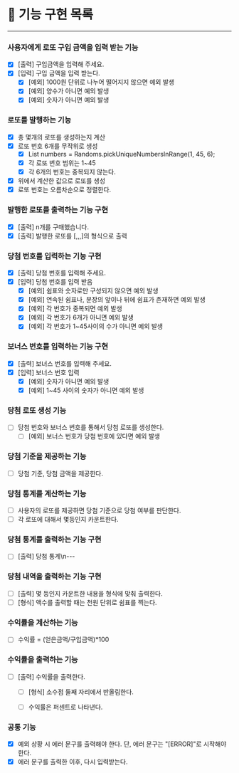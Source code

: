 # 🚀 기능 구현 목록

---

### 사용자에게 로또 구입 금액을 입력 받는 기능
- [X] [출력] 구입금액을 입력해 주세요.
- [X] [입력] 구입 금액을 입력 받는다.
    - [X] [예외] 1000원 단위로 나누어 떨어지지 않으면 예외 발생
    - [X] [예외] 양수가 아니면 예외 발생
    - [X] [예외] 숫자가 아니면 예외 발생

### 로또를 발행하는 기능
- [X] 총 몇개의 로또를 생성하는지 계산
- [X] 로또 번호 6개를 무작위로 생성
    - [X] List<Integer> numbers = Randoms.pickUniqueNumbersInRange(1, 45, 6);
    - [X] 각 로또 번호 범위는 1~45
    - [X] 각 6개의 번호는 중복되지 않는다.
- [X] 위에서 계산한 값으로 로또를 생성
- [X] 로또 번호는 오름차순으로 정렬한다.

### 발행한 로또를 출력하는 기능 구현
- [X] [출력] n개를 구매했습니다.
- [X] [출력] 발행한 로또를 [,,,]의 형식으로 출력

### 당첨 번호를 입력하는 기능 구현
- [X] [출력] 당첨 번호를 입력해 주세요.
- [X] [입력] 당첨 번호를 입력 받음
  - [X] [예외] 쉼표와 숫자로만 구성되지 않으면 예외 발생
  - [X] [예외] 연속된 쉼표나, 문장의 앞이나 뒤에 쉼표가 존재하면 예외 발생
  - [X] [예외] 각 번호가 중복되면 예외 발생
  - [X] [예외] 각 번호가 6개가 아니면 예외 발생
  - [X] [예외] 각 번호가 1~45사이의 수가 아니면 예외 발생

### 보너스 번호를 입력하는 기능 구현
- [X] [출력] 보너스 번호를 입력해 주세요.
- [X] [입력] 보너스 번호 입력
  - [X] [예외] 숫자가 아니면 예외 발생
  - [X] [예외] 1~45 사이의 숫자가 아니면 예외 발생

### 당첨 로또 생성 기능
- [ ] 당첨 번호와 보너스 번호를 통해서 당첨 로또를 생성한다.
    - [ ] [예외] 보너스 번호가 당첨 번호에 있다면 예외 발생

### 당첨 기준을 제공하는 기능
- [ ] 당첨 기준, 당첨 금액을 제공한다.

### 당첨 통계를 계산하는 기능
- [ ] 사용자의 로또를 제공하면 당첨 기준으로 당첨 여부를 판단한다.
- [ ] 각 로또에 대해서 몇등인지 카운트한다.

### 당첨 통계를 출력하는 기능 구현
- [ ] [출력] 당첨 통계\n---

### 당첨 내역을 출력하는 기능 구현
- [ ] [출력] 몇 등인지 카운트한 내용을 형식에 맞춰 출력한다.
- [ ] [형식] 액수를 출력할 때는 천원 단위로 쉼표를 찍는다.

### 수익률을 계산하는 기능
- [ ] 수익률 = (얻은금액/구입금액)*100


### 수익률을 출력하는 기능
- [ ] [출력] 수익률을 출력한다.
    - [ ] [형식] 소수점 둘째 자리에서 반올림한다.
    - [ ] 수익률은 퍼센트로 나타낸다.


### 공통 기능
- [X] 예외 상황 시 에러 문구를 출력해야 한다. 단, 에러 문구는 "[ERROR]"로 시작해야 한다.
- [X] 에러 문구를 출력한 이후, 다시 입력받는다.